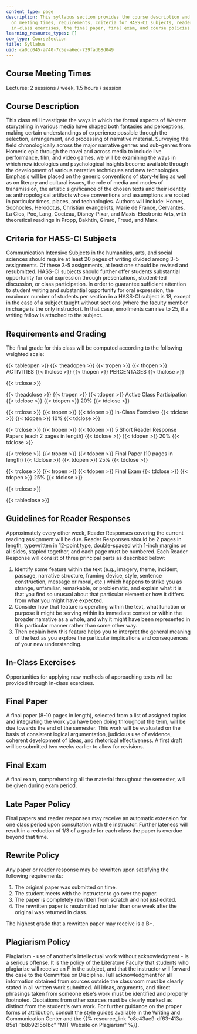 ```yaml
---
content_type: page
description: This syllabus section provides the course description and information
  on meeting times, requirements, criteria for HASS-CI subjects, reader response assignments,
  in-class exercises, the final paper, final exam, and course policies.
learning_resource_types: []
ocw_type: CourseSection
title: Syllabus
uid: ca0cc045-a740-7c5e-a6ec-729fad68d049
---
```


Course Meeting Times
--------------------

Lectures: 2 sessions / week, 1.5 hours / session

Course Description
------------------

This class will investigate the ways in which the formal aspects of Western storytelling in various media have shaped both fantasies and perceptions, making certain understandings of experience possible through the selection, arrangement, and processing of narrative material. Surveying the field chronologically across the major narrative genres and sub-genres from Homeric epic through the novel and across media to include live performance, film, and video games, we will be examining the ways in which new ideologies and psychological insights become available through the development of various narrative techniques and new technologies. Emphasis will be placed on the generic conventions of story-telling as well as on literary and cultural issues, the role of media and modes of transmission, the artistic significance of the chosen texts and their identity as anthropological artifacts whose conventions and assumptions are rooted in particular times, places, and technologies. Authors will include: Homer, Sophocles, Herodotus, Christian evangelists, Marie de France, Cervantes, La Clos, Poe, Lang, Cocteau, Disney-Pixar, and Maxis-Electronic Arts, with theoretical readings in Propp, Bakhtin, Girard, Freud, and Marx.

Criteria for HASS-CI Subjects
-----------------------------

Communication Intensive Subjects in the humanities, arts, and social sciences should require at least 20 pages of writing divided among 3-5 assignments. Of these 3-5 assignments, at least one should be revised and resubmitted. HASS-CI subjects should further offer students substantial opportunity for oral expression through presentations, student-led discussion, or class participation. In order to guarantee sufficient attention to student writing and substantial opportunity for oral expression, the maximum number of students per section in a HASS-CI subject is 18, except in the case of a subject taught without sections (where the faculty member in charge is the only instructor). In that case, enrollments can rise to 25, if a writing fellow is attached to the subject.

Requirements and Grading
------------------------

The final grade for this class will be computed according to the following weighted scale:

{{< tableopen >}}
{{< theadopen >}}
{{< tropen >}}
{{< thopen >}}
ACTIVITIES
{{< thclose >}}
{{< thopen >}}
PERCENTAGES
{{< thclose >}}

{{< trclose >}}

{{< theadclose >}}
{{< tropen >}}
{{< tdopen >}}
Active Class Participation
{{< tdclose >}}
{{< tdopen >}}
20%
{{< tdclose >}}

{{< trclose >}}
{{< tropen >}}
{{< tdopen >}}
In-Class Exercises
{{< tdclose >}}
{{< tdopen >}}
10%
{{< tdclose >}}

{{< trclose >}}
{{< tropen >}}
{{< tdopen >}}
5 Short Reader Response Papers (each 2 pages in length)
{{< tdclose >}}
{{< tdopen >}}
20%
{{< tdclose >}}

{{< trclose >}}
{{< tropen >}}
{{< tdopen >}}
Final Paper (10 pages in length)
{{< tdclose >}}
{{< tdopen >}}
25%
{{< tdclose >}}

{{< trclose >}}
{{< tropen >}}
{{< tdopen >}}
Final Exam
{{< tdclose >}}
{{< tdopen >}}
25%
{{< tdclose >}}

{{< trclose >}}

{{< tableclose >}}

Guidelines for Reader Responses
-------------------------------

Approximately every other week, Reader Responses covering the current reading assignment will be due. Reader Responses should be 2 pages in length, typewritten in 12-point type, double-spaced with 1-inch margins on all sides, stapled together, and each page must be numbered. Each Reader Response will consist of three principal parts as described below:

1.  Identify some feature within the text (e.g., imagery, theme, incident, passage, narrative structure, framing device, style, sentence construction, message or moral, etc.) which happens to strike you as strange, unfamiliar, remarkable, or problematic, and explain what it is that you find so unusual about that particular element or how it differs from what you might have expected.
2.  Consider how that feature is operating within the text, what function or purpose it might be serving within its immediate context or within the broader narrative as a whole, and why it might have been represented in this particular manner rather than some other way.
3.  Then explain how this feature helps you to interpret the general meaning of the text as you explore the particular implications and consequences of your new understanding.

In-Class Exercises
------------------

Opportunities for applying new methods of approaching texts will be provided through in-class exercises.

Final Paper
-----------

A final paper (8-10 pages in length), selected from a list of assigned topics and integrating the work you have been doing throughout the term, will be due towards the end of the semester. This work will be evaluated on the basis of consistent logical argumentation, judicious use of evidence, coherent development of ideas, and rhetorical effectiveness. A first draft will be submitted two weeks earlier to allow for revisions.

Final Exam
----------

A final exam, comprehending all the material throughout the semester, will be given during exam period.

Late Paper Policy
-----------------

Final papers and reader responses may receive an automatic extension for one class period upon consultation with the instructor. Further lateness will result in a reduction of 1/3 of a grade for each class the paper is overdue beyond that time.

Rewrite Policy
--------------

Any paper or reader response may be rewritten upon satisfying the following requirements:

1.  The original paper was submitted on time.
2.  The student meets with the instructor to go over the paper.
3.  The paper is completely rewritten from scratch and not just edited.
4.  The rewritten paper is resubmitted no later than one week after the original was returned in class.

The highest grade that a rewritten paper may receive is a B+.

Plagiarism Policy
-----------------

Plagiarism - use of another's intellectual work without acknowledgment - is a serious offense. It is the policy of the Literature Faculty that students who plagiarize will receive an F in the subject, and that the instructor will forward the case to the Committee on Discipline. Full acknowledgment for all information obtained from sources outside the classroom must be clearly stated in all written work submitted. All ideas, arguments, and direct phrasings taken from someone else's work must be identified and properly footnoted. Quotations from other sources must be clearly marked as distinct from the student's own work. For further guidance on the proper forms of attribution, consult the style guides available in the Writing and Communication Center and the {{% resource_link "c8c43ae9-df63-413a-85e1-1b8b9215b1bc" "MIT Website on Plagiarism" %}}.